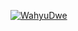 [![WahyuDwe](https://circleci.com/gh/WahyuDwe/filem.id.svg?style=svg)](https://circleci.com/gh/WahyuDwe/filem.id)
